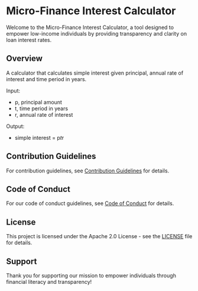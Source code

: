 # Micro-Finance Interest Calculator

Welcome to the Micro-Finance Interest Calculator, a tool designed to empower low-income individuals by providing transparency and clarity on loan interest rates.

## Overview

A calculator that calculates simple interest given principal, annual rate of interest and time period in years.

Input:

 - p, principal amount
 - t, time period in years
 - r, annual rate of interest
   
Output:

  - simple interest = p*t*r

## Contribution Guidelines

For contribution guidelines, see [Contribution Guidelines](<CONTRIBUTING.md>) for details.

## Code of Conduct

For our code of conduct guidelines, see [Code of Conduct](<CODE_OF_CONDUCT.md>) for details.

## License

This project is licensed under the Apache 2.0 License - see the [LICENSE](LICENSE) file for details.

## Support

Thank you for supporting our mission to empower individuals through financial literacy and transparency!
